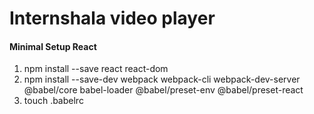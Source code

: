 # Internshala video player

#### Minimal Setup React 
1. npm install --save react react-dom
2. npm install --save-dev webpack webpack-cli webpack-dev-server @babel/core babel-loader @babel/preset-env @babel/preset-react
3. touch .babelrc
